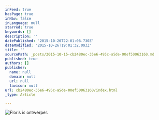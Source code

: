```yaml
---
inFeed: true
hasPage: true
inNav: false
inLanguage: null
starred: true
keywords: []
description: ''
datePublished: '2015-10-26T22:01:06.730Z'
dateModified: '2015-10-26T19:01:32.093Z'
title: ''
sourcePath: _posts/2015-10-15-cb2480ec-35e6-495c-a5de-00ef50063160.md
published: true
authors: []
publisher:
  name: null
  domain: null
  url: null
  favicon: null
url: cb2480ec-35e6-495c-a5de-00ef50063160/index.html
_type: Article

---
```

![Floris is ontwerper.](https://the-grid-user-content.s3-us-west-2.amazonaws.com/7a00187b-8e88-4eea-9ea3-496db740e649.jpg)